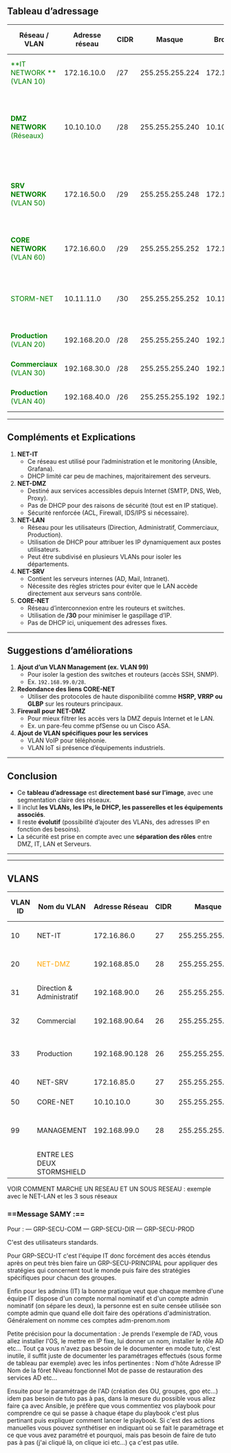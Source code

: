 ## **Tableau d’adressage**

| **Réseau / VLAN**                                               | **Adresse réseau** | **CIDR** | **Masque**      | **Broadcast** | **Passerelle** | **Nb total d’IP** | **Nb IP utiles** | **Plage DHCP**               | **IPs réservées (statiques)**                                                           | **Observations**                                     |
| --------------------------------------------------------------- | ------------------ | -------- | --------------- | ------------- | -------------- | ----------------- | ---------------- | ---------------------------- | --------------------------------------------------------------------------------------- | ---------------------------------------------------- |
| <span style="color:green">**IT  NETWORK **<br>(VLAN 10)</span>  | 172.16.10.0        | /27      | 255.255.255.224 | 172.16.10.31  | 172.16.10.1    | 32                | 30               | 172.16.10.2 → 172.16.10.30   | - IT-ANSIBLE :  172.16.10.2- IT-GRAFANA : 172.16.10.3                                  | Réseau d’administration et supervision               |
| <span style="color:green">**DMZ NETWORK**<br>(Réseaux)</span>   | 10.10.10.0         | /28      | 255.255.255.240 | 10.10.10.15   | 10.10.10.1     | 16                | 14               | Statique                     | DMZ-SMTP : 10.10.10.3 DMZ-DNS : 10.10.10.4 DMZ-RPROXY : 10.10.10.5 DMZ-WEB : 10.10.10.2 | La DMZ doit être sécurisée avec ACL/pare-feu         |
| <span style="color:green">**SRV NETWORK** <br>(VLAN 50)</span>  | 172.16.50.0        | /29      | 255.255.255.248 | 172.16.50.7   | 172.16.50.1    | 8                 | 6                | 172.16.50.2 → 172.16.50.6    | - SRV-MAIL : 172.16.50.4- SRV-INTRANET : 172.16.50.3- SRV-AD01 : 172.16.50.2            | Serveurs internes, accès restreint                   |
| <span style="color:green">**CORE NETWORK** <br>(VLAN 60)</span> | 172.16.60.0        | /29      | 255.255.255.252 | 172.16.60.7   | 172.16.60.1    | 8                 | 6                | 172.16.60.2-5                | - PC : 172.16.60.2 <br>- BORDER-RT : 172.16.60.1                                        | Réseau dédié au routage entre équipements principaux |
| <span style="color:green">STORM-NET</span>                      | 10.11.11.0         | /30      | 255.255.255.252 | 10.11.11.3    | 10.11.11.1     | 4                 | 2                |                              | - Border-RT (DMZ1) : 10.11.11.1 - DMZ-RT (OUT) : 10.11.11.2                             | Réseau entre les deux pare-feu                       |
| <span style="color:green">**Production** <br>(VLAN 20)</span>   | 192.168.20.0       | /28      | 255.255.255.240 | 192.168.20.15 | 192.168.20.1   | 16                | 14               | 192.168.20.2 - 192.168.20.14 |                                                                                         |                                                      |
| <span style="color:green">**Commerciaux** <br>(VLAN 30)</span>  | 192.168.30.0       | /28      | 255.255.255.240 | 192.168.30.15 | 192.168.30.1   | 16                | 14               | 192.168.30.2 - 192.168.30.14 |                                                                                         |                                                      |
| <span style="color:green">**Production** <br>(VLAN 40)</span>   | 192.168.40.0       | /26      | 255.255.255.192 | 192.168.40.63 | 192.168.40.1   | 32                | 30               | 192.168.40.2 - 192.168.40.62 | 192.168.40.63                                                                           |                                                      |

---
## **Compléments et Explications**
1. **NET-IT**
    - Ce réseau est utilisé pour l’administration et le monitoring (Ansible, Grafana).
    - DHCP limité car peu de machines, majoritairement des serveurs.
2. **NET-DMZ**
    - Destiné aux services accessibles depuis Internet (SMTP, DNS, Web, Proxy).
    - Pas de DHCP pour des raisons de sécurité (tout est en IP statique).
    - Sécurité renforcée (ACL, Firewall, IDS/IPS si nécessaire).
3. **NET-LAN**
    - Réseau pour les utilisateurs (Direction, Administratif, Commerciaux, Production).
    - Utilisation de DHCP pour attribuer les IP dynamiquement aux postes utilisateurs.
    - Peut être subdivisé en plusieurs VLANs pour isoler les départements.
4. **NET-SRV**
    - Contient les serveurs internes (AD, Mail, Intranet).
    - Nécessite des règles strictes pour éviter que le LAN accède directement aux serveurs sans contrôle.
5. **CORE-NET**
    - Réseau d’interconnexion entre les routeurs et switches.
    - Utilisation de **/30** pour minimiser le gaspillage d’IP.
    - Pas de DHCP ici, uniquement des adresses fixes.

---
## **Suggestions d’améliorations**

1. **Ajout d’un VLAN Management (ex. VLAN 99)**
    - Pour isoler la gestion des switches et routeurs (accès SSH, SNMP).
    - Ex. `192.168.99.0/28`.
2. **Redondance des liens CORE-NET**
    - Utiliser des protocoles de haute disponibilité comme **HSRP, VRRP ou GLBP** sur les routeurs principaux.
3. **Firewall pour NET-DMZ**
    - Pour mieux filtrer les accès vers la DMZ depuis Internet et le LAN.
    - Ex. un pare-feu comme pfSense ou un Cisco ASA.
4. **Ajout de VLAN spécifiques pour les services**
    - VLAN VoIP pour téléphonie.
    - VLAN IoT si présence d’équipements industriels.

---

## **Conclusion**

- Ce **tableau d’adressage** est **directement basé sur l’image**, avec une segmentation claire des réseaux.
- Il inclut **les VLANs, les IPs, le DHCP, les passerelles et les équipements associés**.
- Il reste **évolutif** (possibilité d’ajouter des VLANs, des adresses IP en fonction des besoins).
- La sécurité est prise en compte avec une **séparation des rôles** entre DMZ, IT, LAN et Serveurs.

---

---

## VLANS

| VLAN ID | Nom du VLAN                                                   | Adresse Réseau | CIDR | Masque          | Broadcast      | Passerelle (J'ai mis vlan ??) | Nb Total IPs | Nb IPs Utiles | Plage DHCP                      | Notes                                           |
| ------- | ------------------------------------------------------------- | -------------- | ---- | --------------- | -------------- | ----------------------------- | ------------ | ------------- | ------------------------------- | ----------------------------------------------- |
| 10      | NET-IT                                                        | 172.16.86.0    | 27   | 255.255.255.224 | 172.16.86.31   | 172.16.86.1                   | 32           | 30            | 172.16.86.10 - 172.16.86.20     | Admin & Monitoring (Ansible, Grafana)           |
| 20      | <span style="color:orange">NET-DMZ<span style="color:orange"> | 192.168.85.0   | 28   | 255.255.255.240 | 172.16.84.15   | 172.16.84.1                   | 16           | 14            | 192.168.85.(10 - 20)            | Zone DMZ (SMTP, DNS, Web, Reverse Proxy)        |
| 31      | Direction & Administratif                                     | 192.168.90.0   | 26   | 255.255.255.192 | 192.168.90.63  | 192.168.90.1                  | 64           | 62            | 192.168.90.10 - 192.168.90.25   | Utilisateurs et administration générale         |
| 32      | Commercial                                                    | 192.168.90.64  | 26   | 255.255.255.192 | 192.168.90.127 | 192.168.90.65                 | 64           | 62            | 192.168.90.74 - 192.168.90.88   | Réseau dédié aux commerciaux                    |
| 33      | Production                                                    | 192.168.90.128 | 26   | 255.255.255.192 | 192.168.90.191 | 192.168.90.129                | 64           | 62            | 192.168.90.138 - 192.168.90.178 | Réseau de production et équipements industriels |
| 40      | NET-SRV                                                       | 172.16.85.0    | 27   | 255.255.255.224 | 172.16.85.31   | 172.16.85.1                   | 32           | 30            | 172.16.85.13 - 172.16.85.20     | Serveurs Internes (AD, Mail, Intranet)          |
| 50      | CORE-NET                                                      | 10.10.10.0     | 30   | 255.255.255.252 | 10.10.10.3     | 10.10.10.1                    | 4            | 2             | N/A (Fixe)                      | Interconnexion Routeurs/Switches                |
| 99      | MANAGEMENT                                                    | 192.168.99.0   | 28   | 255.255.255.240 | 192.168.99.15  | 192.168.99.1                  | 16           | 14            | 192.168.99.10 - 192.168.99.14   | Gestion des équipements réseau (SSH, SNMP)      |
|         | ENTRE LES DEUX STORMSHIELD                                    |                |      |                 |                |                               |              |               |                                 |                                                 |


VOIR COMMENT MARCHE UN RESEAU ET UN SOUS RESEAU : exemple avec le NET-LAN et les 3 sous réseaux

### ==Message SAMY :==

Pour : 
— GRP-SECU-COM
— GRP-SECU-DIR
— GRP-SECU-PROD

C'est des utilisateurs standards. 

Pour GRP-SECU-IT c'est l'équipe IT donc forcément des accès étendus après on peut très bien faire un GRP-SECU-PRINCIPAL pour appliquer des stratégies qui concernent tout le monde puis faire des stratégies spécifiques pour chacun des groupes.

Enfin pour les admins (IT) la bonne pratique veut que chaque membre d'une équipe IT dispose d'un compte normal nominatif et d'un compte admin nominatif (on sépare les deux), la personne est en suite censée utilisée son compte admin que quand elle doit faire des opérations d'administration. Généralement on nomme ces comptes adm-prenom.nom

Petite précision pour la documentation : 
Je prends l'exemple de l'AD, vous allez installer l'OS, le mettre en IP fixe, lui donner un nom, installer le rôle AD etc... Tout ça vous n'avez pas besoin de le documenter en mode tuto, c'est inutile, il suffit juste de documenter les paramétrages effectués (sous forme de tableau par exemple) avec les infos pertinentes : 
Nom d'hôte
Adresse IP
Nom de la fôret 
Niveau fonctionnel 
Mot de passe de restauration des services AD
etc... 

Ensuite pour le paramétrage de l'AD (création des OU, groupes, gpo etc...) idem pas besoin de tuto pas à pas, dans la mesure du possible vous allez faire ça avec Ansible, je préfère que vous commentiez vos playbook pour comprendre ce qui se passe à chaque étape du playbook c'est plus pertinant puis expliquer comment lancer le playbook.
Si c'est des actions manuelles vous pouvez synthétiser en indiquant où se fait le paramétrage et ce que vous avez paramétré et pourquoi, mais pas besoin de faire de tuto pas à pas (j'ai cliqué là, on clique ici etc...) ça c'est pas utile.
